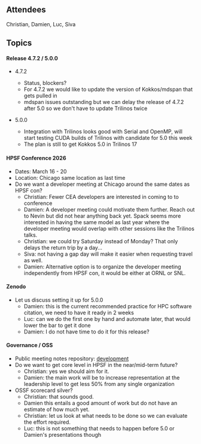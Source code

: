 ## Attendees

Christian, Damien, Luc, Siva

## Topics

#### Release 4.7.2 / 5.0.0

 - 4.7.2
   - Status, blockers?
   - For 4.7.2 we would like to update the version of Kokkos/mdspan that gets pulled in
   - mdspan issues outstanding but we can delay the release of 4.7.2 after 5.0 so we don't have to update Trilinos twice

 - 5.0.0
   - Integration with Trilinos looks good with Serial and OpenMP, will start testing CUDA builds of Trilinos with candidate for 5.0 this week
   - The plan is still to get Kokkos 5.0 in Trilinos 17

#### HPSF Conference 2026

 - Dates: March 16 - 20
 - Location: Chicago same location as last time
 - Do we want a developer meeting at Chicago around the same dates as HPSF con?
   - Christian: Fewer CEA developers are interested in coming to to conference
   - Damien: A developer meeting could motivate them further. Reach out to Nevin but did not hear anything back yet. Spack seems more interested in having the same model as last year where the developer meeting would overlap with other sessions like the Trilinos talks.
   - Christian: we could try Saturday instead of Monday? That only delays the return trip by a day...
   - Siva: not having a gap day will make it easier when requesting travel as well.
   - Damien: Alternative option is to organize the developer meeting independently from HPSF con, it would be either at ORNL or SNL.

#### Zenodo

 - Let us discuss setting it up for 5.0.0
   - Damien: this is the current recommended practice for HPC software citation, we need to have it ready in 2 weeks
   - Luc: can we do the first one by hand and automate later, that would lower the bar to get it done
   - Damien: I do not have time to do it for this release?

#### Governance / OSS

 - Public meeting notes repository: [development](https://github.com/kokkos/development)
 - Do we want to get core level in HPSF in the near/mid-term future?
   - Christian: yes we should aim for it.
   - Damien: the main work will be to increase representation at the leadership level to get less 50% from any single organization
 - OSSF scorecard silver?
   - Christian: that sounds good.
   - Damien this entails a good amount of work but do not have an estimate of how much yet.
   - Christian: let us look at what needs to be done so we can evaluate the effort required.
   - Luc: this is not something that needs to happen before 5.0 or Damien's presentations though